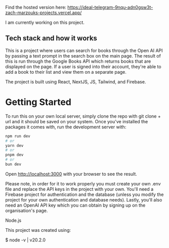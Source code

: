 Find the hosted version here: https://ideal-telegram-9nqu-adn0gsw3t-zach-marzouks-projects.vercel.app/

I am currently working on this project.

## Tech stack and how it works

This is a project where users can search for books through the Open AI API by passing a text prompt in the search box on the main page. The result of this is run through the Google Books API which returns books that are displayed on the page. If a user is signed into their account, they're able to add a book to their list and view them on a separate page.

The project is built using React, NextJS, JS, Tailwind, and Firebase.

# Getting Started

To run this on your own local server, simply clone the repo with git clone + url and it should be saved on your system. Once you've installed the packages it comes with, run the development server with:

```bash
npm run dev
# or
yarn dev
# or
pnpm dev
# or
bun dev
```

Open [http://localhost:3000](http://localhost:3000) with your browser to see the result.

Please note, in order for it to work properly you must create your own .env file and replace the API keys in the project with your own. You'll need a Firebase project for authentication and the database (unless you modify the project for your own authentication and database needs). Lastly, you'll also need an OpenAI API key which you can obtain by signing up on the organisation's page. 

Node.js

This project was created using:

$ node -v | v20.2.0
